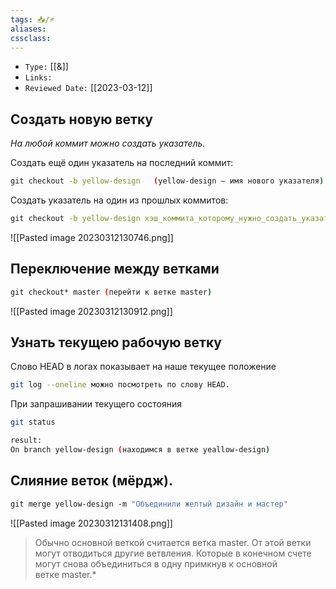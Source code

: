 ```yaml
---
tags: 📥️/♐
aliases:
cssclass: 
---
```

- `Type:` [[&]]
- `Links:`
- `Reviewed Date:` [[2023-03-12]]

## Создать новую ветку

*На любой коммит можно создать указатель.*

Создать ещё один указатель на последний коммит:
```bash
git checkout -b yellow-design   (yellow-design — имя нового указателя)
```
Создать указатель на один из прошлых коммитов:
```bash
git checkout -b yellow-design хэш_коммита_которому_нужно_создать_указатель
```
![[Pasted image 20230312130746.png]]

## Переключение между ветками
```bash
git checkout* master (перейти к ветке master)
```
![[Pasted image 20230312130912.png]]

## Узнать текущею рабочую ветку
Слово HEAD в логах показывает на наше текущее положение
```bash
git log --oneline можно посмотреть по слову HEAD.

```

При запрашивании текущего состояния
```bash
git status

result:
On branch yellow-design (находимся в ветке yeallow-design)
```

## Слияние веток (мёрдж).
```bash
git merge yellow-design -m "Объединили желтый дизайн и мастер"
```
![[Pasted image 20230312131408.png]]
> Обычно основной веткой считается ветка master. От этой ветки могут отводиться другие ветвления. Которые в конечном счете могут снова объединиться в одну примкнув к основной ветке master.*